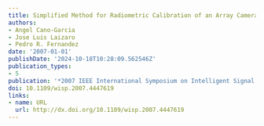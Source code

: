 ```yaml
---
title: Simplified Method for Radiometric Calibration of an Array Camera
authors:
- Angel Cano-Garcia
- Jose Luis Laizaro
- Pedro R. Fernandez
date: '2007-01-01'
publishDate: '2024-10-18T10:28:09.562546Z'
publication_types:
- 5
publication: '*2007 IEEE International Symposium on Intelligent Signal Processing*'
doi: 10.1109/wisp.2007.4447619
links:
- name: URL
  url: http://dx.doi.org/10.1109/wisp.2007.4447619
---
```

